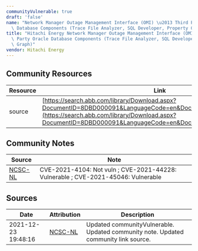 ```yaml
---
communityVulnerable: true
draft: 'false'
name: "Network Manager Outage Management Interface (OMI) \u2013 Third Party Oracle\
  \ Database Components (Trace File Analyzer, SQL Developer, Property Graph)"
title: "Hitachi Energy Network Manager Outage Management Interface (OMI) \u2013 Third\
  \ Party Oracle Database Components (Trace File Analyzer, SQL Developer, Property\
  \ Graph)"
vendor: Hitachi Energy
---
```



## Community Resources
| Resource | Link |
| --- | --- |
| source | [https://search.abb.com/library/Download.aspx?DocumentID=8DBD000091&LanguageCode=en&DocumentPartId=&Action=Launch](https://search.abb.com/library/Download.aspx?DocumentID=8DBD000091&LanguageCode=en&DocumentPartId=&Action=Launch) |

## Community Notes
| Source | Note |
| --- | --- |
| [NCSC-NL](https://github.com/NCSC-NL/log4shell/blob/main/software/README.md) | CVE-2021-4104: Not vuln ; CVE-2021-44228: Vulnerable ; CVE-2021-45046: Vulnerable </ul> |

## Sources
| Date | Attribution | Description |
| --- | --- | --- |
| 2021-12-23 19:48:16 | [NCSC-NL](https://github.com/NCSC-NL/log4shell/blob/main/software/README.md) | Updated communityVulnerable. Updated community note. Updated community link source.  |
